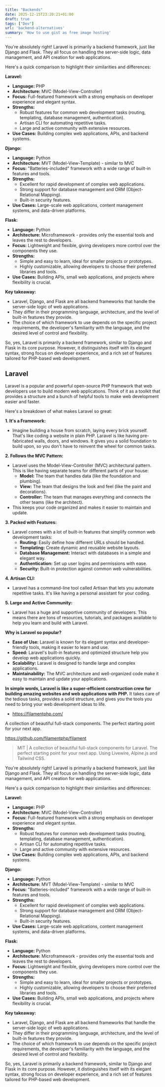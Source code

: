```yaml
---
title: "Backends"
date: 2025-12-15T23:20:21+01:00
draft: true
tags: ["Dev"]
url: 'backend-alternatives'
summary: 'How to use gist as free image hosting'
---
```


You're absolutely right! Laravel is primarily a backend framework, just like Django and Flask. They all focus on handling the server-side logic, data management, and API creation for web applications.

Here's a quick comparison to highlight their similarities and differences:

**Laravel:**

* **Language:** PHP
* **Architecture:** MVC (Model-View-Controller)
* **Focus:** Full-featured framework with a strong emphasis on developer experience and elegant syntax.
* **Strengths:**
    * Robust features for common web development tasks (routing, templating, database management, authentication).
    * Artisan CLI for automating repetitive tasks.
    * Large and active community with extensive resources.
* **Use Cases:** Building complex web applications, APIs, and backend systems.

**Django:**

* **Language:** Python
* **Architecture:** MVT (Model-View-Template) - similar to MVC
* **Focus:** "Batteries-included" framework with a wide range of built-in features and tools.
* **Strengths:**
    * Excellent for rapid development of complex web applications.
    * Strong support for database management and ORM (Object-Relational Mapping).
    * Built-in security features.
* **Use Cases:** Large-scale web applications, content management systems, and data-driven platforms.

**Flask:**

* **Language:** Python
* **Architecture:** Microframework - provides only the essential tools and leaves the rest to developers.
* **Focus:** Lightweight and flexible, giving developers more control over the components they use.
* **Strengths:**
    * Simple and easy to learn, ideal for smaller projects or prototypes.
    * Highly customizable, allowing developers to choose their preferred libraries and tools.
* **Use Cases:** Building APIs, small web applications, and projects where flexibility is crucial.

**Key takeaway:**

* Laravel, Django, and Flask are all backend frameworks that handle the server-side logic of web applications.
* They differ in their programming language, architecture, and the level of built-in features they provide.
* The choice of which framework to use depends on the specific project requirements, the developer's familiarity with the language, and the desired level of control and flexibility.

So, yes, Laravel is primarily a backend framework, similar to Django and Flask in its core purpose. However, it distinguishes itself with its elegant syntax, strong focus on developer experience, and a rich set of features tailored for PHP-based web development.


## Laravel

Laravel is a popular and powerful open-source PHP framework that web developers use to build modern web applications. Think of it as a toolkit that provides a structure and a bunch of helpful tools to make web development easier and faster.

Here's a breakdown of what makes Laravel so great:

**1. It's a Framework:**

* Imagine building a house from scratch, laying every brick yourself. That's like coding a website in plain PHP. Laravel is like having pre-fabricated walls, doors, and windows. It gives you a solid foundation to build upon, so you don't have to reinvent the wheel for common tasks.

**2. Follows the MVC Pattern:**

* Laravel uses the Model-View-Controller (MVC) architectural pattern. This is like having separate teams for different parts of your house:
    * **Model:** The team that handles data (like the foundation and plumbing).
    * **View:** The team that designs the look and feel (like the paint and decorations).
    * **Controller:** The team that manages everything and connects the other teams (like the architect).
* This keeps your code organized and makes it easier to maintain and update.

**3. Packed with Features:**

* Laravel comes with a lot of built-in features that simplify common web development tasks:
    * **Routing:** Easily define how different URLs should be handled.
    * **Templating:** Create dynamic and reusable website layouts.
    * **Database Management:** Interact with databases in a simple and elegant way.
    * **Authentication:** Set up user logins and permissions with ease.
    * **Security:** Built-in protection against common web vulnerabilities.

**4. Artisan CLI:**

* Laravel has a command-line tool called Artisan that lets you automate repetitive tasks. It's like having a personal assistant for your coding.

**5. Large and Active Community:**

* Laravel has a huge and supportive community of developers. This means there are tons of resources, tutorials, and packages available to help you learn and build with Laravel.

**Why is Laravel so popular?**

* **Ease of Use:** Laravel is known for its elegant syntax and developer-friendly tools, making it easier to learn and use.
* **Speed:** Laravel's built-in features and optimized structure help you develop web applications quickly.
* **Scalability:** Laravel is designed to handle large and complex applications.
* **Maintainability:** The MVC architecture and well-organized code make it easy to maintain and update your applications.

**In simple words, Laravel is like a super-efficient construction crew for building amazing websites and web applications with PHP.** It takes care of the tedious tasks, provides a solid structure, and gives you the tools you need to bring your web development ideas to life.


* https://filamentphp.com/

A collection of beautiful full-stack
components. The perfect starting
point for your next app. 

https://github.com/filamentphp/filament

> MIT |  A collection of beautiful full-stack components for Laravel. The perfect starting point for your next app. Using Livewire, Alpine.js and Tailwind CSS. 


You're absolutely right! Laravel is primarily a backend framework, just like Django and Flask. They all focus on handling the server-side logic, data management, and API creation for web applications.

Here's a quick comparison to highlight their similarities and differences:

**Laravel:**

* **Language:** PHP
* **Architecture:** MVC (Model-View-Controller)
* **Focus:** Full-featured framework with a strong emphasis on developer experience and elegant syntax.
* **Strengths:**
    * Robust features for common web development tasks (routing, templating, database management, authentication).
    * Artisan CLI for automating repetitive tasks.
    * Large and active community with extensive resources.
* **Use Cases:** Building complex web applications, APIs, and backend systems.

**Django:**

* **Language:** Python
* **Architecture:** MVT (Model-View-Template) - similar to MVC
* **Focus:** "Batteries-included" framework with a wide range of built-in features and tools.
* **Strengths:**
    * Excellent for rapid development of complex web applications.
    * Strong support for database management and ORM (Object-Relational Mapping).
    * Built-in security features.
* **Use Cases:** Large-scale web applications, content management systems, and data-driven platforms.

**Flask:**

* **Language:** Python
* **Architecture:** Microframework - provides only the essential tools and leaves the rest to developers.
* **Focus:** Lightweight and flexible, giving developers more control over the components they use.
* **Strengths:**
    * Simple and easy to learn, ideal for smaller projects or prototypes.
    * Highly customizable, allowing developers to choose their preferred libraries and tools.
* **Use Cases:** Building APIs, small web applications, and projects where flexibility is crucial.

**Key takeaway:**

* Laravel, Django, and Flask are all backend frameworks that handle the server-side logic of web applications.
* They differ in their programming language, architecture, and the level of built-in features they provide.
* The choice of which framework to use depends on the specific project requirements, the developer's familiarity with the language, and the desired level of control and flexibility.

So, yes, Laravel is primarily a backend framework, similar to Django and Flask in its core purpose. However, it distinguishes itself with its elegant syntax, strong focus on developer experience, and a rich set of features tailored for PHP-based web development.
